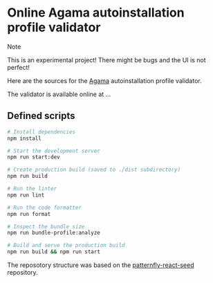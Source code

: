 # Online Agama autoinstallation profile validator

> [!NOTE]  
> This is an experimental project! There might be bugs and the UI is not perfect!

Here are the sources for the [Agama]() autoinstallation profile validator.

The validator is available online at ...

## Defined scripts

```sh
# Install dependencies
npm install

# Start the development server
npm run start:dev

# Create production build (saved to ./dist subdirectory)
npm run build

# Run the linter
npm run lint

# Run the code formatter
npm run format

# Inspect the bundle size
npm run bundle-profile:analyze

# Build and serve the production build
npm run build && npm run start
```

The reposotory structure was based on the [patternfly-react-seed](
https://github.com/patternfly/patternfly-react-seed) repository.
